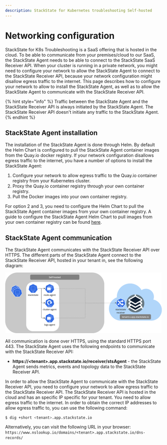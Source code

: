 ```yaml
---
description: StackState for Kubernetes troubleshooting Self-hosted
---
```


# Networking configuration

StackState for K8s Troubleshooting is a SaaS offering that is hosted in the cloud. To be able to communicate from your premises/cloud to our SaaS, the StackState Agent needs to be able to connect to the StackState SaaS Receiver API.
When your cluster is running in a private network, you might need to configure your network to allow the StackState Agent to connect to the StackState Receiver API, because your network configuration might disallow egress traffic to the internet. This page describes how to configure your network to allow to install the StackState Agent, as well as to allow the StackState Agent to communicate with the StackState Receiver API.

{% hint style="info" %}
Traffic between the StackState Agent and the StackState Receiver API is always initiated by the StackState Agent. The StackState Receiver API doesn't initiate any traffic to the StackState Agent.
{% endhint %}

## StackState Agent installation

The installation of the StackState Agent is done through Helm. By default the Helm Chart is configured to pull the StackState Agent container images from the Quay.io docker registry. If your network configuration disallows egress traffic to the internet, you have a number of options to install the StackState Agent:

1. Configure your network to allow egress traffic to the Quay.io container registry from your Kubernetes cluster.
2. Proxy the Quay.io container registry through your own container registry.
3. Pull the Docker images into your own container registry.

For option 2 and 3, you need to configure the Helm Chart to pull the StackState Agent container images from your own container registry. A guide to configure the StackState Agent Helm Chart to pull images from your own container registry can be found [here](/setup/agent/k8s-custom-registry.md).


## StackState Agent communication

The StackState Agent communicates with the StackState Receiver API over HTTPS. The different parts of the StackState Agent connect to the StackState Receiver API, hosted in your tenant in, see the following diagram:

![StackState Agent communication](../.gitbook/assets/k8s/k8s-agent-communication.png)

All communication is done over HTTPS, using the standard HTTPS port 443. The StackState Agent uses the following endpoints to communicate with the StackState Receiver API:

* **https://&lt;tenant&gt;.app.stackstate.io/receiver/stsAgent** - the StackState Agent sends metrics, events and topology data to the StackState Receiver API.

In order to allow the StackState Agent to communicate with the StackState Receiver API, you need to configure your network to allow egress traffic to the StackState Receiver API. The StackState Receiver API is hosted in the cloud and has an specific IP specific for your tenant. You need to allow egress traffic to the internet. In order to obtain the correct IP addresses to allow egress traffic to, you can use the following command:

```bash
$ dig +short <tenant>.app.stackstate.io
```

Alternatively, you can visit the following URL in your browser: `https://www.nslookup.io/domains/<tenant>.app.stackstate.io/dns-records/`
